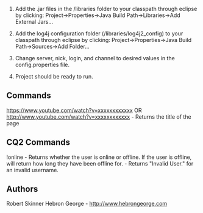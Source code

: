 1. Add the .jar files in the /libraries folder to your classpath through eclipse by clicking:
	Project->Properties->Java Build Path->Libraries->Add External Jars...

2. Add the log4j configuration folder (/libraries/log4j2_config) to your classpath through eclipse by clicking:
	Project->Properties->Java Build Path->Sources->Add Folder...

3. Change server, nick, login, and channel to desired values in the config.properties file.

4. Project should be ready to run.


Commands
-------------------------

https://www.youtube.com/watch?v=xxxxxxxxxxxx OR http://www.youtube.com/watch?v=xxxxxxxxxxxx
	- Returns the title of the page


CQ2 Commands
-------------------------

!online <username>
	- Returns whether the user is online or offline. If the user is offline, will return how long they have been offline for.
	- Returns "Invalid User." for an invalid username.
	


Authors
-------------------------
Robert Skinner
Hebron George - http://www.hebrongeorge.com
